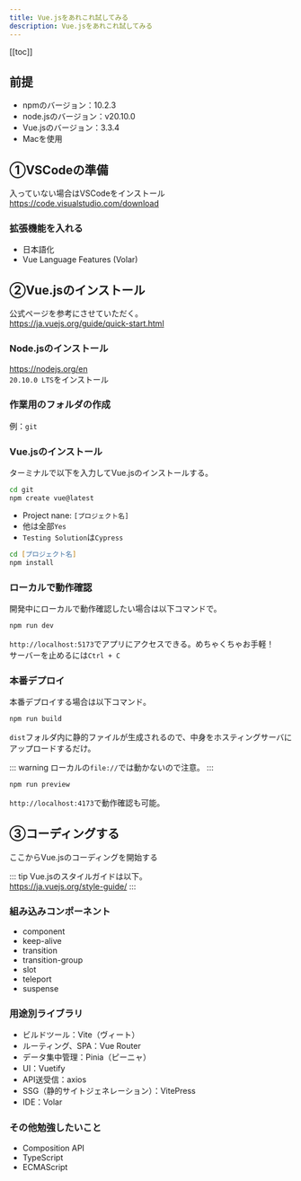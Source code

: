 ```yaml
---
title: Vue.jsをあれこれ試してみる
description: Vue.jsをあれこれ試してみる
---
```


[[toc]]

## 前提
* npmのバージョン：10.2.3
* node.jsのバージョン：v20.10.0
* Vue.jsのバージョン：3.3.4
* Macを使用


## ①VSCodeの準備
入っていない場合はVSCodeをインストール  
https://code.visualstudio.com/download

### 拡張機能を入れる
* 日本語化
* Vue Language Features (Volar)


## ②Vue.jsのインストール
公式ページを参考にさせていただく。  
https://ja.vuejs.org/guide/quick-start.html

### Node.jsのインストール
https://nodejs.org/en  
`20.10.0 LTS`をインストール

### 作業用のフォルダの作成
例：`git`


### Vue.jsのインストール
ターミナルで以下を入力してVue.jsのインストールする。
```zsh
cd git
npm create vue@latest
```

* Project nane: `[プロジェクト名]`
* 他は全部`Yes`
* `Testing Solution`は`Cypress`

```zsh
cd [プロジェクト名]
npm install
```

### ローカルで動作確認
開発中にローカルで動作確認したい場合は以下コマンドで。  
  
```zsh
npm run dev
```

`http://localhost:5173`でアプリにアクセスできる。めちゃくちゃお手軽！  
サーバーを止めるには`Ctrl + C`

### 本番デプロイ
本番デプロイする場合は以下コマンド。  

```zsh
npm run build
```

`dist`フォルダ内に静的ファイルが生成されるので、中身をホスティングサーバにアップロードするだけ。

::: warning
ローカルの`file://`では動かないので注意。
:::

```zsh
npm run preview
```

`http://localhost:4173`で動作確認も可能。  
  

## ③コーディングする
ここからVue.jsのコーディングを開始する

::: tip
Vue.jsのスタイルガイドは以下。  
https://ja.vuejs.org/style-guide/
:::


### 組み込みコンポーネント

* component
* keep-alive
* transition
* transition-group
* slot
* teleport
* suspense


### 用途別ライブラリ

* ビルドツール：Vite（ヴィート）
* ルーティング、SPA：Vue Router
* データ集中管理：Pinia（ピーニャ）
* UI：Vuetify
* API送受信：axios
* SSG（静的サイトジェネレーション）：VitePress
* IDE：Volar


### その他勉強したいこと

* Composition API
* TypeScript
* ECMAScript